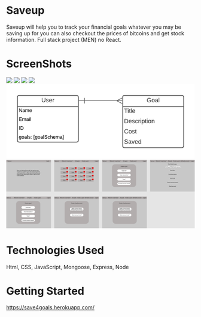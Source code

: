 # Saveup 
Saveup will help you to track your financial goals whatever you may be saving up for you can also checkout the prices of bitcoins and get stock information. 
Full stack project (MEN) no React.
# ScreenShots
<img src="https://github.com/ronarnrio/Saveup/blob/main/Images/Screen%20Shot%202021-09-25%20at%209.55.21%20AM.png"/>
<img src="https://github.com/ronarnrio/Saveup/blob/main/Images/Screen%20Shot%202021-09-25%20at%2010.01.07%20AM.png?raw=true"/>
<img src="https://github.com/ronarnrio/Saveup/blob/main/Images/Screen%20Shot%202021-09-25%20at%2010.01.24%20AM.png"/>
<img src="https://github.com/ronarnrio/Saveup/blob/main/Images/Screen%20Shot%202021-09-25%20at%209.56.00%20AM.png"/>
<img src="https://github.com/ronarnrio/Saveup/blob/main/Images/Unit%202%20project%20ERD.png?raw=true"/>
<img src="https://github.com/ronarnrio/Saveup/blob/main/Images/Unit%202%20project%20wireframe.png?raw=true"/>



# Technologies Used
Html, CSS, JavaScript, Mongoose, Express, Node

# Getting Started
https://save4goals.herokuapp.com/
